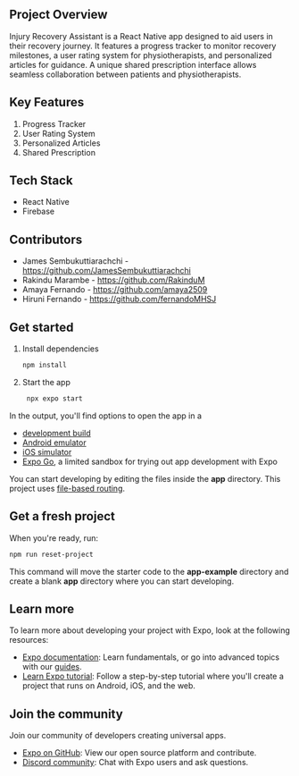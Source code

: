 ## Project Overview

Injury Recovery Assistant is a React Native app designed to aid users in their recovery journey. It features a progress tracker to monitor recovery milestones, a user rating system for physiotherapists, and personalized articles for guidance. A unique shared prescription interface allows seamless collaboration between patients and physiotherapists.

## Key Features

1. Progress Tracker
2. User Rating System
3. Personalized Articles
4. Shared Prescription

## Tech Stack

- React Native
- Firebase

## Contributors

- James Sembukuttiarachchi - https://github.com/JamesSembukuttiarachchi
- Rakindu Marambe - https://github.com/RakinduM
- Amaya Fernando - https://github.com/amaya2509
- Hiruni Fernando - https://github.com/fernandoMHSJ

## Get started

1. Install dependencies

   ```bash
   npm install
   ```

2. Start the app

   ```bash
    npx expo start
   ```

In the output, you'll find options to open the app in a

- [development build](https://docs.expo.dev/develop/development-builds/introduction/)
- [Android emulator](https://docs.expo.dev/workflow/android-studio-emulator/)
- [iOS simulator](https://docs.expo.dev/workflow/ios-simulator/)
- [Expo Go](https://expo.dev/go), a limited sandbox for trying out app development with Expo

You can start developing by editing the files inside the **app** directory. This project uses [file-based routing](https://docs.expo.dev/router/introduction).

## Get a fresh project

When you're ready, run:

```bash
npm run reset-project
```

This command will move the starter code to the **app-example** directory and create a blank **app** directory where you can start developing.

## Learn more

To learn more about developing your project with Expo, look at the following resources:

- [Expo documentation](https://docs.expo.dev/): Learn fundamentals, or go into advanced topics with our [guides](https://docs.expo.dev/guides).
- [Learn Expo tutorial](https://docs.expo.dev/tutorial/introduction/): Follow a step-by-step tutorial where you'll create a project that runs on Android, iOS, and the web.

## Join the community

Join our community of developers creating universal apps.

- [Expo on GitHub](https://github.com/expo/expo): View our open source platform and contribute.
- [Discord community](https://chat.expo.dev): Chat with Expo users and ask questions.
